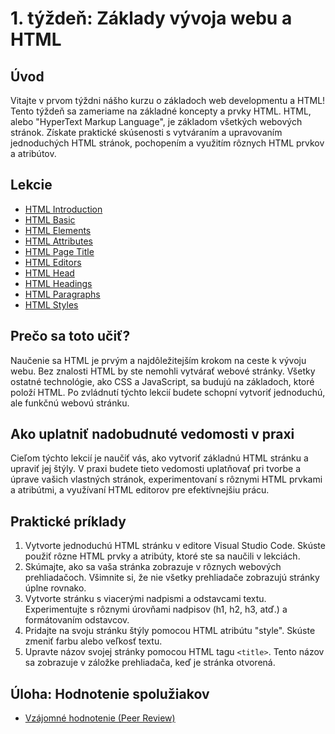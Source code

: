 # 1. týždeň: Základy vývoja webu a HTML

## Úvod

Vitajte v prvom týždni nášho kurzu o základoch web developmentu a HTML! Tento týždeň sa zameriame na základné koncepty a prvky HTML. HTML, alebo "HyperText Markup Language", je základom všetkých webových stránok. Získate praktické skúsenosti s vytváraním a upravovaním jednoduchých HTML stránok, pochopením a využitím rôznych HTML prvkov a atribútov.

## Lekcie

- [HTML Introduction](https://www.w3schools.com/html/html_intro.asp)
- [HTML Basic](https://www.w3schools.com/html/html_basic.asp)
- [HTML Elements](https://www.w3schools.com/html/html_elements.asp)
- [HTML Attributes](https://www.w3schools.com/html/html_attributes.asp)
- [HTML Page Title](https://www.w3schools.com/html/html_head.asp)
- [HTML Editors](https://www.w3schools.com/html/html_editors.asp)
- [HTML Head](https://www.w3schools.com/html/html_headings.asp)
- [HTML Headings](https://www.w3schools.com/html/html_paragraphs.asp)
- [HTML Paragraphs](https://www.w3schools.com/html/html_styles.asp)
- [HTML Styles](https://www.w3schools.com/html/html_formatting.asp)

## Prečo sa toto učiť?

Naučenie sa HTML je prvým a najdôležitejším krokom na ceste k vývoju webu. Bez znalosti HTML by ste nemohli vytvárať webové stránky. Všetky ostatné technológie, ako CSS a JavaScript, sa budujú na základoch, ktoré položí HTML. Po zvládnutí týchto lekcií budete schopní vytvoriť jednoduchú, ale funkčnú webovú stránku.

## Ako uplatniť nadobudnuté vedomosti v praxi

Cieľom týchto lekcií je naučiť vás, ako vytvoriť základnú HTML stránku a upraviť jej štýly. V praxi budete tieto vedomosti uplatňovať pri tvorbe a úprave vašich vlastných stránok, experimentovaní s rôznymi HTML prvkami a atribútmi, a využívaní HTML editorov pre efektívnejšiu prácu.

## Praktické príklady

1. Vytvorte jednoduchú HTML stránku v editore Visual Studio Code. Skúste použiť rôzne HTML prvky a atribúty, ktoré ste sa naučili v lekciách.
2. Skúmajte, ako sa vaša stránka zobrazuje v rôznych webových prehliadačoch. Všimnite si, že nie všetky prehliadače zobrazujú stránky úplne rovnako.
3. Vytvorte stránku s viacerými nadpismi a odstavcami textu. Experimentujte s rôznymi úrovňami nadpisov (h1, h2, h3, atď.) a formátovaním odstavcov.
4. Pridajte na svoju stránku štýly pomocou HTML atribútu "style". Skúste zmeniť farbu alebo veľkosť textu.
5. Upravte názov svojej stránky pomocou HTML tagu `<title>`. Tento názov sa zobrazuje v záložke prehliadača, keď je stránka otvorená.

## Úloha: Hodnotenie spolužiakov

- [Vzájomné hodnotenie (Peer Review)](/2_rocnik/1_polrok/lekcie/PeerReview.md)
